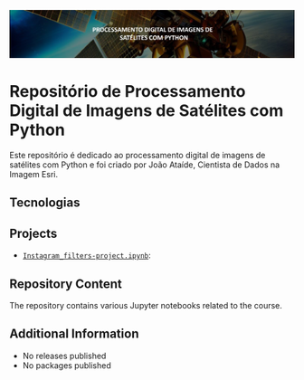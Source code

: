 ![Project Image](banner.png)
# Repositório de Processamento Digital de Imagens de Satélites com Python

Este repositório é dedicado ao processamento digital de imagens de satélites com Python e foi criado por João Ataíde, Cientista de Dados na Imagem Esri.

## Tecnologias

## Projects
- [`Instagram_filters-project.ipynb`]():

## Repository Content
The repository contains various Jupyter notebooks related to the course.

## Additional Information
- No releases published
- No packages published
